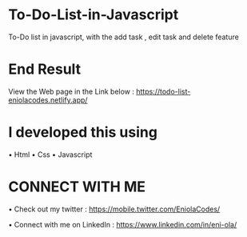 # To-Do-List-in-Javascript

To-Do list in javascript, with the add task , edit task and delete feature

# End Result

View the Web page in the Link below :  https://todo-list-eniolacodes.netlify.app/

# I developed this using 

• Html 
• Css 
• Javascript 

# CONNECT WITH ME

• Check out my twitter : https://mobile.twitter.com/EniolaCodes/

• Connect with me on LinkedIn : https://www.linkedin.com/in/eni-ola/
